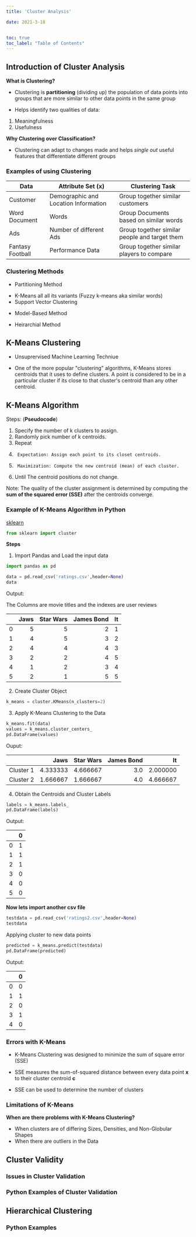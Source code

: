 ```yaml
---
title: 'Cluster Analysis'

date: 2021-3-18


toc: true
toc_label: "Table of Contents" 
---
```


## Introduction of Cluster Analysis

**What is Clustering?**

* Clustering is **partitioning** (dividing up) the population of data points into groups that are more similar to other data points in the same group

* Helps identify two qualities of data:

1. Meaningfulness
2. Usefulness



**Why Clustering over Classification?**

* Clustering can adapt to changes made and helps *single out* useful features that differentiate different groups


### Examples of using Clustering

| Data          	| Attribute Set (x)                    	| Clustering Task                        	    |
|---------------	|--------------------------------------	|----------------------------------------	    |
| Customer      	| Demographic and Location Information 	| Group together similar customers       	    |
| Word Document 	| Words                                	| Group Documents based on similar words 	    |
| Ads               | Number of different Ads               | Group together similar people and target them |
|Fantasy Football   | Performance Data                      | Group together similar players to compare     |


### Clustering Methods

* Partitioning Method

- K-Means all all its variants (Fuzzy k-means aka similar words)
- Support Vector Clustering

* Model-Based Method

* Heirarchial Method


## K-Means Clustering

- Unsuprervised Machine Learning Techniue

- One of the more popular "clustering" algorithms, K-Means stores centroids that it uses to define clusters. A point is considered to be in a particular cluster if its close to that cluster's centroid than any other centroid.


## K-Means Algorithm

Steps: (**Pseudocode**)

1. Specify the number of k clusters to assign.
2. Randomly pick number of k centroids.
3. Repeat
4.      Expectation: Assign each point to its closet centroids.
5.      Maximization: Compute the new centroid (mean) of each cluster.
6. Until The centroid positions do not change.

Note: The quality of the cluster assignment is determined by computing the **sum of the squared error (SSE)** after the centroids converge.


### Example of K-Means Algorithm in Python

[sklearn](https://scikit-learn.org/stable/modules/generated/sklearn.cluster.KMeans.html)


```python
from sklearn import cluster
```

**Steps**

1. Import Pandas and Load the input data

```python
import pandas as pd

data = pd.read_csv('ratings.csv',header=None)
data
```

Output:

The Columns are movie titles and the indexes are user reviews  

|   	| Jaws 	| Star Wars 	| James Bond 	| It 	|
|--:	|-----:	|----------:	|-----------:	|---:	|
| 0 	|    5 	|         5 	|          2 	|  1 	|
| 1 	|    4 	|         5 	|          3 	|  2 	|
| 2 	|    4 	|         4 	|          4 	|  3 	|
| 3 	|    2 	|         2 	|          4 	|  5 	|
| 4 	|    1 	|         2 	|          3 	|  4 	|
| 5 	|    2 	|         1 	|          5 	|  5 	|


2. Create Cluster Object

```python
k_means = cluster.KMeans(n_clusters=2)
```

3. Apply K-Means Clustering to the Data

```python
k_means.fit(data) 
values = k_means.cluster_centers_
pd.DataFrame(values)
```
Ouput:

|   	    |     Jaws 	| Star Wars 	| James Bond 	|       It 	|
|---------: |---------:	|----------:	|-----------:	|---------:	|
| Cluster 1	| 4.333333 	|  4.666667 	|        3.0 	| 2.000000 	|
| Cluster 2	| 1.666667 	|  1.666667 	|        4.0 	| 4.666667 	|


4. Obtain the Centroids and Cluster Labels

```python
labels = k_means.labels_
pd.DataFrame(labels)
```

Output:

|   	| 0 	|
|--:	|--:	|
| 0 	| 1 	|
| 1 	| 1 	|
| 2 	| 1 	|
| 3 	| 0 	|
| 4 	| 0 	|
| 5 	| 0 	|


**Now lets import another csv file**

```python
testdata = pd.read_csv('ratings2.csv',header=None)
testdata
```

Applying cluster to new data points

```python
predicted = k_means.predict(testdata)
pd.DataFrame(predicted)
```

Output:

|   	| 0 	|
|--:	|--:	|
| 0 	| 0 	|
| 1 	| 1 	|
| 2 	| 0 	|
| 3 	| 1 	|
| 4 	| 0 	|




### Errors with K-Means


* K-Means Clustering was designed to minimize the sum of square error (SSE)
* SSE measures the sum-of-squared distance between every data point **x** to their cluster centroid **c**

* SSE can be used to determine the number of clusters

### Limitations of K-Means

**When are there problems with K-Means Clustering?**

* When clusters are of differing Sizes, Densities, and Non-Globular Shapes
* When there are outliers in the Data



## Cluster Validity

### Issues in Cluster Validation


### Python Examples of Cluster Validation


## Hierarchical Clustering


### Python Examples